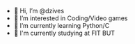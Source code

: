 - 👋 Hi, I’m @dzives
- 👀 I’m interested in Coding/Video games
- 🌱 I’m currently learning Python/C
- 📖 I'm currently studying at FIT BUT

<!---
dzives/dzives is a ✨ special ✨ repository because its `README.md` (this file) appears on your GitHub profile.
You can click the Preview link to take a look at your changes.
--->
